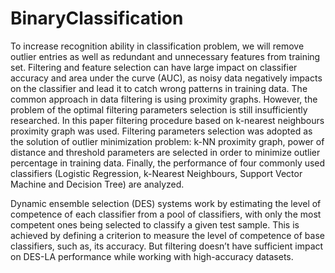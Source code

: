 # BinaryClassification

To increase recognition ability in classification problem, we will remove outlier entries as well as redundant and unnecessary features from training set. Filtering and feature selection can have large impact on classifier accuracy and area under the curve (AUC), as noisy data negatively impacts on the classifier and lead it to catch wrong patterns in training data. The common approach in data filtering is using proximity graphs. However, the problem of the optimal filtering parameters selection is still insufficiently researched. In this paper filtering procedure based on k-nearest neighbours proximity graph was used. Filtering parameters selection was adopted as the solution of outlier minimization problem: k-NN proximity graph, power of distance and threshold parameters are selected in order to minimize outlier percentage in training data. Finally, the performance of four commonly used classifiers (Logistic Regression, k-Nearest Neighbours, Support Vector Machine and Decision Tree) are analyzed. 

Dynamic ensemble selection (DES) systems work by estimating the level of competence of each classifier from a pool of classifiers, with only the most competent ones being selected to classify a given test sample. This is achieved by defining a criterion to measure the level of competence of base classifiers, such as, its accuracy. But filtering doesn’t have sufficient impact on DES-LA performance while working with high-accuracy datasets.
